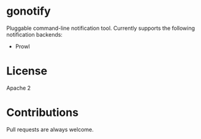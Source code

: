 # gonotify

Pluggable command-line notification tool. Currently supports the following
notification backends:

* Prowl

# License

Apache 2

# Contributions

Pull requests are always welcome.
